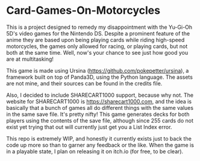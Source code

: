 # Card-Games-On-Motorcycles
This is a project designed to remedy my disappointment with the Yu-Gi-Oh 5D's video games for the Nintendo DS. Despite a prominent feature of the anime they are based 
upon being playing cards while riding high-speed motorcycles, the games only allowed for racing, or playing cards, but not both at the same time. Well, now's your chance 
to see just how good you are at multitasking!

This game is made using Ursina (https://github.com/pokepetter/ursina), a framework built on top of Panda3D, using the Python language. The assets are not mine, and their 
sources can be found in the credits file.

Also, I decided to include SHARECART1000 support, because why not. The website for SHARECART1000 is https://sharecart1000.com, and the idea is basically that a bunch of
games all do different things with the same values in the same save file. It's pretty nifty! This game generates decks for both players using the contents of the save
file, although since 255 cards do not exist yet trying that out will currently just get you a List Index error.

This repo is extremely WIP, and honestly it currently exists just to back the code up more so than to garner any feedback or the like. When the game is in a playable 
state, I plan on releasing it on itch.io (for free, to be clear).
